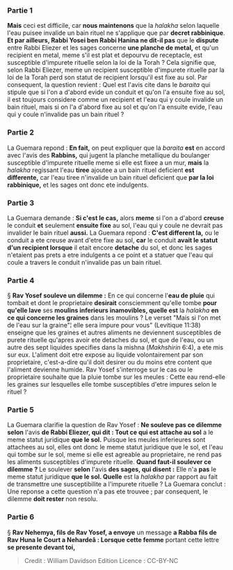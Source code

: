 
### Partie 1
<b>Mais</b> ceci est difficile, car <b>nous maintenons</b> que la <i>halakha</i> selon laquelle l'eau puisee invalide un bain rituel ne s'applique que par <b>decret rabbinique</b>. <b>Et par ailleurs, Rabbi Yosei ben Rabbi Hanina ne dit-il pas</b> que le <b>dispute</b> entre Rabbi Eliezer et les sages concerne <b>une planche de metal,</b> et qu'un recipient en metal, meme s'il est plat et depourvu de receptacle, est susceptible d'impurete rituelle selon la loi de la Torah ? Cela signifie que, selon Rabbi Eliezer, meme un recipient susceptible d'impurete rituelle par la loi de la Torah perd son statut de recipient lorsqu'il est fixe au sol. Par consequent, la question revient : Quel est l'avis cite dans le <i>baraita</i> qui stipule que si l'on a d'abord evide un conduit et qu'on l'a ensuite fixe au sol, il est toujours considere comme un recipient et l'eau qui y coule invalide un bain rituel, mais si on l'a d'abord fixe au sol et qu'on l'a ensuite evide, l'eau qui y coule n'invalide pas un bain rituel ?

### Partie 2
La Guemara repond : <b>En fait,</b> on peut expliquer que la <i>baraita</i> <b>est</b> en accord avec l'avis des <b>Rabbins,</b> qui jugent la planche metallique du boulanger susceptible d'impurete rituelle meme si elle est fixee a un mur, <b>mais</b> la <i>halakha</i> regissant l'eau <b>tiree</b> ajoutee a un bain rituel deficient <b>est differente,</b> car l'eau tiree n'invalide un bain rituel deficient que <b>par la loi rabbinique,</b> et les sages ont donc ete indulgents.

### Partie 3
La Guemara demande : <b>Si c'est le cas,</b> alors <b>meme</b> si l'on a d'abord <b>creuse</b> le conduit <b>et</b> seulement <b>ensuite fixe</b> au sol, l'eau qui y coule ne devrait pas invalider le bain rituel <b>aussi.</b> La Guemara repond : <b>C'est different la,</b> ou le conduit a ete creuse avant d'etre fixe au sol, <b>car</b> le conduit <b>avait le statut d'un recipient lorsque</b> il etait encore <b>detache</b> du sol, et donc les sages n'etaient pas prets a etre indulgents a ce point et a statuer que l'eau qui coule a travers le conduit n'invalide pas un bain rituel.

### Partie 4
§ <b>Rav Yosef souleve un dilemme :</b> En ce qui concerne l'<b>eau de pluie</b> qui tombait et dont le proprietaire <b>desirait</b> consciemment qu'elle tombe <b>pour qu'elle lave</b> ses <b>moulins inferieurs inamovibles, quelle est</b> la <i>halakha</i> <b>en ce qui concerne les graines</b> dans les moulins ? Le verset "Mais si l'on met de l'eau sur la graine"¦ elle sera impure pour vous" (Levitique 11:38) enseigne que les graines et autres aliments ne deviennent susceptibles de purete rituelle qu'apres avoir ete detaches du sol, et que de l'eau, ou un autre des sept liquides specifies dans la mishna (<i>Makhshirin</i> 6:4), a ete mis sur eux. L'aliment doit etre expose au liquide volontairement par son proprietaire, c'est-a-dire qu'il doit desirer ou du moins etre content que l'aliment devienne humide. Rav Yosef s'interroge sur le cas ou le proprietaire souhaite que la pluie tombe sur les meules : Cette eau rend-elle les graines sur lesquelles elle tombe susceptibles d'etre impures selon le rituel ?

### Partie 5
La Guemara clarifie la question de Rav Yosef : <b>Ne souleve pas ce dilemme selon</b> l'avis <b>de Rabbi Eliezer, qui dit : Tout ce qui est attache au sol</b> a le meme statut juridique <b>que le sol.</b> Puisque les meules inferieures sont attachees au sol, elles ont donc le meme statut juridique que le sol, et l'eau qui tombe sur le sol, meme si elle est agreable au proprietaire, ne rend pas les aliments susceptibles d'impurete rituelle. <b>Quand faut-il soulever ce dilemme ? </b> Le soulever <b>selon</b> l'avis <b>des sages, qui disent :</b> Elle n'a <b>pas</b> le meme statut juridique <b>que le sol. Quelle</b> est la <i>halakha</i> par rapport au fait de transmettre une susceptibilite a l'impurete rituelle ? La Guemara conclut : Une reponse a cette question n'a pas ete trouvee ; par consequent, le dilemme <b>doit rester</b> non resolu.

### Partie 6
§ <b>Rav Nehemya, fils de Rav Yosef, a envoye</b> un message <b>a Rabba fils de Rav Huna le Court a Nehardeâ : Lorsque cette femme</b> portant cette lettre <b>se presente devant toi,</b>

>Credit : William Davidson Edition
>Licence : CC-BY-NC